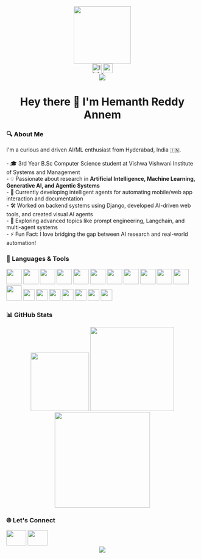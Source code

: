 <div align="center"> <img height="150" src="https://media.giphy.com/media/M9gbBd9nbDrOTu1Mqx/giphy.gif" /> </div>
<div align="center"> <a href="https://www.linkedin.com/in/hemanth-reddy-annem-a144bb256"> <img src="https://img.shields.io/static/v1?message=LinkedIn&logo=linkedin&label=&color=0077B5&logoColor=white&labelColor=&style=for-the-badge" height="25" alt="linkedin logo" /> </a> <a href="mailto:hemanthreddyannem@gmail.com"> <img src="https://img.shields.io/static/v1?message=Gmail&logo=gmail&label=&color=EA4335&logoColor=white&labelColor=&style=for-the-badge" height="25" alt="gmail logo" /> </a> </div>
<div align="center"> <img src="https://visitor-badge.laobi.icu/badge?page_id=Hemanth0411.Hemanth0411" /> </div>
<h1 align="center">Hey there 👋 I'm Hemanth Reddy Annem</h1>
<h3 align="left">🔍 About Me</h3> <p align="left"> I'm a curious and driven AI/ML enthusiast from Hyderabad, India 🇮🇳.<br><br> - 🎓 3rd Year B.Sc Computer Science student at Vishwa Vishwani Institute of Systems and Management<br> - 💡 Passionate about research in <strong>Artificial Intelligence, Machine Learning, Generative AI, and Agentic Systems</strong><br> - 🤖 Currently developing intelligent agents for automating mobile/web app interaction and documentation<br> - 🛠️ Worked on backend systems using Django, developed AI-driven web tools, and created visual AI agents<br> - 🧠 Exploring advanced topics like prompt engineering, Langchain, and multi-agent systems<br> - ⚡ Fun Fact: I love bridging the gap between AI research and real-world automation! </p>
<h3 align="left">🧰 Languages & Tools</h3> <div align="left"> <img src="https://cdn.jsdelivr.net/gh/devicons/devicon/icons/python/python-original.svg" height="40" /> <img src="https://cdn.jsdelivr.net/gh/devicons/devicon/icons/docker/docker-plain-wordmark.svg" height="40" /> <img src="https://cdn.jsdelivr.net/gh/devicons/devicon/icons/git/git-original.svg" height="40" /> <img src="https://cdn.jsdelivr.net/gh/devicons/devicon/icons/mongodb/mongodb-original.svg" height="40" /> <img src="https://cdn.jsdelivr.net/gh/devicons/devicon/icons/nodejs/nodejs-original.svg" height="40" /> <img src="https://cdn.jsdelivr.net/gh/devicons/devicon/icons/django/django-plain.svg" height="40" /> <img src="https://cdn.jsdelivr.net/gh/devicons/devicon/icons/flask/flask-original.svg" height="40" /> <img src="https://cdn.jsdelivr.net/gh/devicons/devicon/icons/tensorflow/tensorflow-original.svg" height="40" /> <img src="https://cdn.jsdelivr.net/gh/devicons/devicon/icons/pytorch/pytorch-original.svg" height="40" /> <img src="https://cdn.jsdelivr.net/gh/devicons/devicon/icons/numpy/numpy-original.svg" height="40" /> <img src="https://cdn.jsdelivr.net/gh/devicons/devicon/icons/pandas/pandas-original.svg" height="40" /> <img src="https://cdn.jsdelivr.net/gh/devicons/devicon/icons/scipy/scipy-original.svg" height="40" /> <img src="https://img.shields.io/badge/Keras-red?logo=keras&style=flat-square" height="30" /> <img src="https://img.shields.io/badge/Streamlit-FF4B4B?logo=streamlit&logoColor=white&style=flat-square" height="30" /> <img src="https://img.shields.io/badge/Computer Vision-blue?style=flat-square" height="30" /> <img src="https://img.shields.io/badge/Machine Learning-yellow?style=flat-square" height="30" /> <img src="https://img.shields.io/badge/Deep Learning-purple?style=flat-square" height="30" /> <img src="https://img.shields.io/badge/Reinforcement Learning-008080?style=flat-square" height="30" /> <img src="https://img.shields.io/badge/AI-000000?style=flat-square&logo=OpenAI&logoColor=white" height="30" /> </div>
<h3 align="left">📊 GitHub Stats</h3> <div align="center"> <img src="https://github-readme-stats.vercel.app/api/top-langs?username=Hemanth0411&layout=compact&theme=rose_pine&langs_count=6" height="153" /> <img src="https://streak-stats.demolab.com?user=Hemanth0411&theme=dark&hide_border=false" height="220" /> <img src="https://github-readme-stats.vercel.app/api?username=Hemanth0411&show_icons=true&theme=dracula&count_private=true&include_all_commits=true" height="250" /> </div>
<h3 align="left">🌐 Let's Connect</h3> <div align="left"> <a href="https://www.linkedin.com/in/hemanth-reddy-annem-a144bb256"><img src="https://raw.githubusercontent.com/maurodesouza/profile-readme-generator/master/src/assets/icons/social/linkedin/default.svg" width="52" height="40" /></a> <a href="mailto:hemanthreddyannem@gmail.com"><img src="https://raw.githubusercontent.com/maurodesouza/profile-readme-generator/master/src/assets/icons/social/gmail/default.svg" width="52" height="40" /></a> </div>
<div align="center"> <img src="https://profile-counter.glitch.me/Hemanth0411/count.svg?" /> </div>
